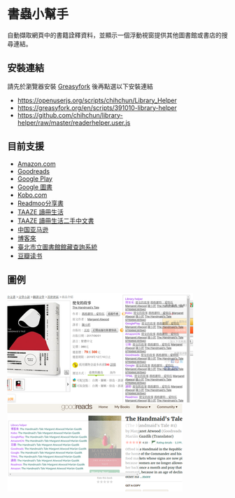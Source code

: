 # 書蟲小幫手

自動擷取網頁中的書籍詮釋資料，並顯示一個浮動視窗提供其他圖書館或書店的搜尋連結。

## 安裝連結

請先於瀏覽器安裝 [Greasyfork](https://greasyfork.org/zh-TW) 後再點選以下安裝連結
- https://openuserjs.org/scripts/chihchun/Library_Helper
- https://greasyfork.org/en/scripts/391010-library-helper
- https://github.com/chihchun/library-helper/raw/master/readerhelper.user.js

## 目前支援

- [Amazon.com](https://www.amazon.com/)
- [Goodreads](https://www.goodreads.com/)
- [Google Play](https://play.google.com/store?hl=en)
- [Google 圖書](https://books.google.com.tw/)
- [Kobo.com](https://www.kobo.com/tw/zh)
- [Readmoo分享書](https://share.readmoo.com/)
- [TAAZE 讀冊生活](https://www.taaze.tw/index.html)
- [TAAZE 讀冊生活二手中文書](https://www.taaze.tw/rwd_list.html?t=11&k=03&d=00)
- [中国亚马逊](https://www.amazon.cn/)
- [博客來](https://www.books.com.tw/)
- [臺北市立圖書館館藏查詢系統](http://book.tpml.edu.tw/webpac/webpacIndex.jsp)
- [豆瓣读书](https://book.douban.com/)

## 圖例
![demo on books.com.tw](https://github.com/chihchun/library-helper/blob/master/screenshots/books.com.tw.png?raw=true)
![demo on goodreads](https://github.com/chihchun/library-helper/blob/master/screenshots/goodreads.png?raw=true)
